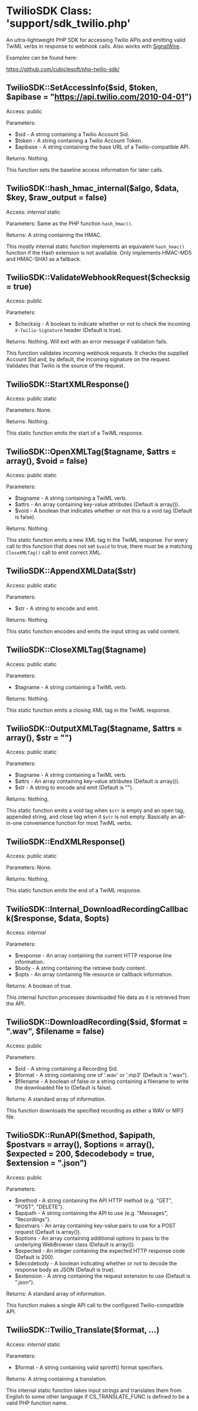 TwilioSDK Class:  'support/sdk_twilio.php'
==========================================

An ultra-lightweight PHP SDK for accessing Twilio APIs and emitting valid TwiML verbs in response to webhook calls.  Also works with [SignalWire](https://signalwire.com/)..

Examples can be found here:

https://github.com/cubiclesoft/php-twilio-sdk/

TwilioSDK::SetAccessInfo($sid, $token, $apibase = "https://api.twilio.com/2010-04-01")
--------------------------------------------------------------------------------------

Access:  public

Parameters:

* $sid - A string containing a Twilio Account Sid.
* $token - A string containing a Twilio Account Token.
* $apibase - A string containing the base URL of a Twilio-compatible API.

Returns:  Nothing.

This function sets the baseline access information for later calls.

TwilioSDK::hash_hmac_internal($algo, $data, $key, $raw_output = false)
----------------------------------------------------------------------

Access:  _internal_ static

Parameters:  Same as the PHP function `hash_hmac()`.

Returns:  A string containing the HMAC.

This mostly internal static function implements an equivalent `hash_hmac()` function if the Hash extension is not available.  Only implements HMAC-MD5 and HMAC-SHA1 as a fallback.

TwilioSDK::ValidateWebhookRequest($checksig = true)
---------------------------------------------------

Access:  public

Parameters:

* $checksig - A boolean to indicate whether or not to check the incoming `X-Twilio-Signature` header (Default is true).

Returns:  Nothing.  Will exit with an error message if validation fails.

This function validates incoming webhook requests.  It checks the supplied Account Sid and, by default, the incoming signature on the request.  Validates that Twilio is the source of the request.

TwilioSDK::StartXMLResponse()
-----------------------------

Access:  public static

Parameters:  None.

Returns:  Nothing.

This static function emits the start of a TwiML response.

TwilioSDK::OpenXMLTag($tagname, $attrs = array(), $void = false)
----------------------------------------------------------------

Access:  public static

Parameters:

* $tagname - A string containing a TwiML verb.
* $attrs - An array containing key-value attributes (Default is array()).
* $void - A boolean that indicates whether or not this is a void tag (Default is false).

Returns:  Nothing.

This static function emits a new XML tag in the TwiML response.  For every call to this function that does not set `$void` to true, there must be a matching `CloseXMLTag()` call to emit correct XML.

TwilioSDK::AppendXMLData($str)
------------------------------

Access:  public static

Parameters:

* $str - A string to encode and emit.

Returns:  Nothing.

This static function encodes and emits the input string as valid content.

TwilioSDK::CloseXMLTag($tagname)
--------------------------------

Access:  public static

Parameters:

* $tagname - A string containing a TwiML verb.

Returns:  Nothing.

This static function emits a closing XML tag in the TwiML response.

TwilioSDK::OutputXMLTag($tagname, $attrs = array(), $str = "")
--------------------------------------------------------------

Access:  public static

Parameters:

* $tagname - A string containing a TwiML verb.
* $attrs - An array containing key-value attributes (Default is array()).
* $str - A string to encode and emit (Default is "").

Returns:  Nothing.

This static function emits a void tag when `$str` is empty and an open tag, appended string, and close tag when it `$str` is not empty.  Basically an all-in-one convenience function for most TwiML verbs.

TwilioSDK::EndXMLResponse()
---------------------------

Access:  public static

Parameters:  None.

Returns:  Nothing.

This static function emits the end of a TwiML response.

TwilioSDK::Internal_DownloadRecordingCallback($response, $data, $opts)
----------------------------------------------------------------------

Access:  _internal_

Parameters:

* $response - An array containing the current HTTP response line information.
* $body - A string containing the retrieve body content.
* $opts - An array containing file resource or callback information.

Returns:  A boolean of true.

This internal function processes downloaded file data as it is retrieved from the API.

TwilioSDK::DownloadRecording($sid, $format = ".wav", $filename = false)
-----------------------------------------------------------------------

Access:  public

Parameters:

* $sid - A string containing a Recording Sid.
* $format - A string containing one of '.wav' or '.mp3' (Default is ".wav").
* $filename - A boolean of false or a string containing a filename to write the downloaded file to (Default is false).

Returns:  A standard array of information.

This function downloads the specified recording as either a WAV or MP3 file.

TwilioSDK::RunAPI($method, $apipath, $postvars = array(), $options = array(), $expected = 200, $decodebody = true, $extension = ".json")
----------------------------------------------------------------------------------------------------------------------------------------

Access:  public

Parameters:

* $method - A string containing the API HTTP method (e.g. "GET", "POST", "DELETE").
* $apipath - A string containing the API to use (e.g. "Messages", "Recordings").
* $postvars - An array containing key-value pairs to use for a POST request (Default is array()).
* $options - An array containing additional options to pass to the underlying WebBrowser class (Default is array()).
* $expected - An integer containing the expected HTTP response code (Default is 200).
* $decodebody - A boolean indicating whether or not to decode the response body as JSON (Default is true).
* $extension - A string containing the request extension to use (Default is ".json").

Returns:  A standard array of information.

This function makes a single API call to the configured Twilio-compatible API.

TwilioSDK::Twilio_Translate($format, ...)
-----------------------------------------

Access:  _internal_ static

Parameters:

* $format - A string containing valid sprintf() format specifiers.

Returns:  A string containing a translation.

This internal static function takes input strings and translates them from English to some other language if CS_TRANSLATE_FUNC is defined to be a valid PHP function name.

